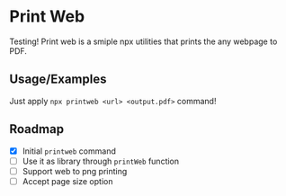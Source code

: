 
# Print Web

Testing!
Print web is a smiple npx utilities that prints the any webpage to PDF.


## Usage/Examples

Just apply `npx printweb <url> <output.pdf>` command!


## Roadmap

- [x] Initial `printweb` command
- [ ] Use it as library through `printWeb` function
- [ ] Support web to png printing
- [ ] Accept page size option
